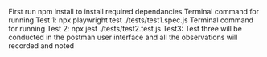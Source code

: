 First run npm install to install required dependancies
Terminal command for running Test 1: npx playwright test ./tests/test1.spec.js
Terminal command for running Test 2: npx jest ./tests/test2.test.js
Test3: Test three will be conducted in the postman user interface and all the observations will recorded and noted
